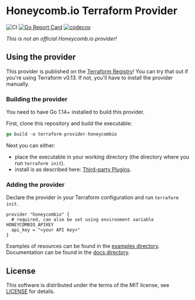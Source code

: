 # Honeycomb.io Terraform Provider

![CI](https://github.com/kvrhdn/terraform-provider-honeycombio/workflows/CI/badge.svg)
[![Go Report Card](https://goreportcard.com/badge/github.com/kvrhdn/terraform-provider-honeycombio)](https://goreportcard.com/report/github.com/kvrhdn/terraform-provider-honeycombio)
[![codecov](https://codecov.io/gh/kvrhdn/terraform-provider-honeycombio/branch/main/graph/badge.svg)](https://codecov.io/gh/kvrhdn/terraform-provider-honeycombio)

_This is not an official Honeycomb.io provider!_

## Using the provider

This provider is published on the [Terraform Registry](https://registry.terraform.io/providers/kvrhdn/honeycombio/latest)! You can try that out if you're using Terraform v0.13. If not, you'll have to install the provider manually.

### Building the provider

You need to have Go 1.14+ installed to build this provider.

First, clone this repository and build the executable:

```go
go build -o terraform-provider-honeycombio
```

Next you can either:
- place the executable in your working directory (the directory where you run `terraform init`).
- install is as described here: [Third-party Plugins](https://www.terraform.io/docs/configuration/providers.html#third-party-plugins).

### Adding the provider

Declare the provider in your Terraform configuration and run `terraform init`.

```hcl
provider "honeycombio" {
  # required, can also be set using environment variable HONEYCOMBIO_APIKEY
  api_key = "<your API key>"
}
```

Examples of resources can be found in the [examples directory](example/). Documentation can be found in the [docs directory](docs/).

## License

This software is distributed under the terms of the MIT license, see [LICENSE](./LICENSE) for details.
